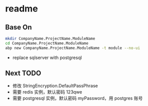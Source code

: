 # readme

## Base On

``` bash
mkdir CompanyName.ProjectName.ModuleName
cd CompanyName.ProjectName.ModuleName
abp new CompanyName.ProjectName.ModuleName -t module --no-ui
```

- replace sqlserver with postgresql

## Next TODO

- 修改 StringEncryption.DefaultPassPhrase
- 需要 redis 实例，默认密码 123qwe
- 需要 postgresql 实例，默认密码 myPassword，用 postgres 账号
